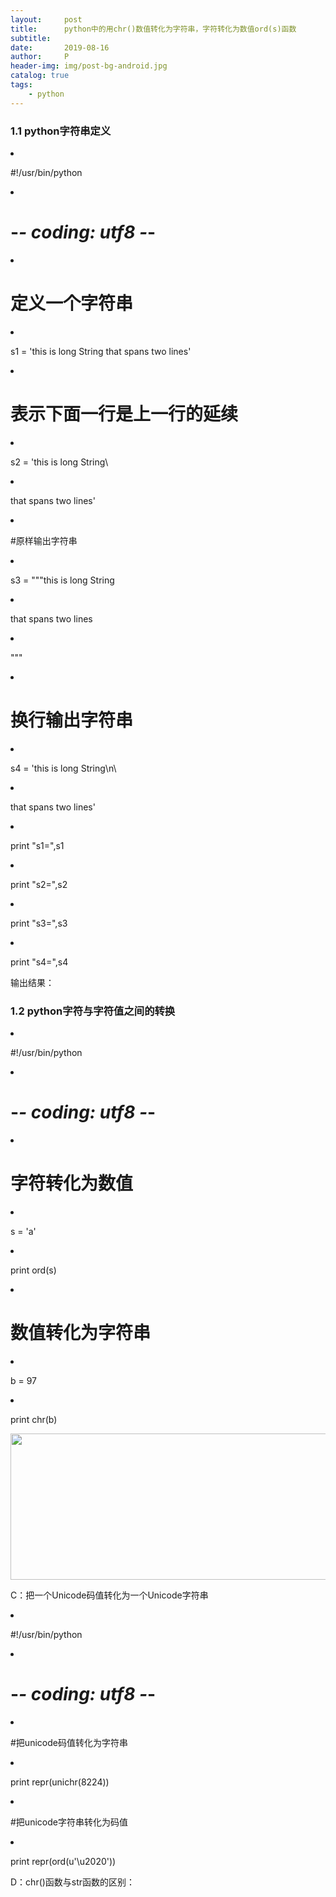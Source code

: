 ```yaml
---
layout:     post
title:      python中的用chr()数值转化为字符串，字符转化为数值ord(s)函数
subtitle:   
date:       2019-08-16
author:     P
header-img: img/post-bg-android.jpg
catalog: true
tags:
    - python
---
```

### <a name="t0"></a>1.1 python字符串定义

<li>

#!/usr/bin/python

</li>
<li>

# -*- coding: utf8 -*-

</li>
<li>

# 定义一个字符串

</li>
<li>

s1 = 'this is long String that spans two lines'

</li>
<li>

# 表示下面一行是上一行的延续

</li>
<li>

s2 = 'this is long String\

</li>
<li>

that spans two lines'

</li>
<li>

#原样输出字符串

</li>
<li>

s3 = """this is long String

</li>
<li>

 that spans two lines

</li>
<li>

 """

</li>
<li>

# 换行输出字符串

</li>
<li>

s4 = 'this is long String\n\

</li>
<li>

 that spans two lines'

</li>
<li>

print "s1=",s1

</li>
<li>

print "s2=",s2

</li>
<li>

print "s3=",s3

</li>
<li>

print "s4=",s4

</li>

输出结果：

### <a name="t1"></a>1.2 python字符与字符值之间的转换

<li>

#!/usr/bin/python

</li>
<li>

# -*- coding: utf8 -*-

</li>
<li>

# 字符转化为数值

</li>
<li>

s = 'a'

</li>
<li>

print ord(s)

</li>
<li>

# 数值转化为字符串

</li>
<li>

b = 97

</li>
<li>

print chr(b)

</li>

<img class="has" src="https://img-blog.csdnimg.cn/20181208190107285.png?x-oss-process=image/watermark,type_ZmFuZ3poZW5naGVpdGk,shadow_10,text_aHR0cHM6Ly9ibG9nLmNzZG4ubmV0L2Nob3VsaXFpbmdrZTEyMw==,size_16,color_FFFFFF,t_70" alt="" width="849" height="234" />

C：把一个Unicode码值转化为一个Unicode字符串

<li>

#!/usr/bin/python

</li>
<li>

# -*- coding: utf8 -*-

</li>
<li>

#把unicode码值转化为字符串

</li>
<li>

print repr(unichr(8224))

</li>
<li>

#把unicode字符串转化为码值

</li>
<li>

print repr(ord(u'\u2020'))

</li>

D：chr()函数与str函数的区别：
